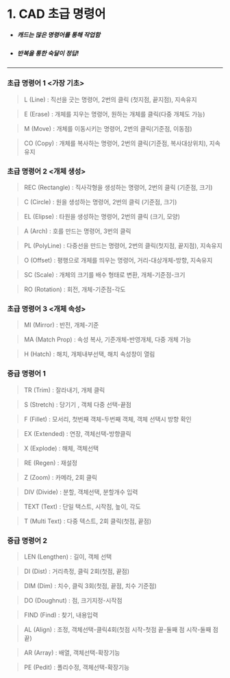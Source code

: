 # 1. CAD 초급 명령어

-  ##### 캐드는 많은 명령어를 통해 작업함
-  ##### 반복을 통한 숙달이 정답!

<hr></hr>

### 초급 명령어 1 <가장 기초>

> L (Line) : 직선을 긋는 명령어, 2번의 클릭 (첫지점, 끝지점), 지속유지

> E (Erase) : 개체를 지우는 명령어, 원하는 개체를 클릭(다중 개체도 가능)

> M (Move) : 개체를 이동시키는 명령어, 2번의 클릭(기준점, 이동점)

> CO (Copy) : 개체를 복사하는 명령어, 2번의 클릭(기준점, 복사대상위치), 지속유지

### 초급 명령어 2 <개체 생성>

> REC (Rectangle) : 직사각형을 생성하는 명령어, 2번의 클릭 (기준점, 크기)

> C (Circle) : 원을 생성하는 명령어, 2번의 클릭 (기준점, 크기)

> EL (Elipse) : 타원을 생성하는 명령어, 2번의 클릭 (크기, 모양)

> A (Arch) : 호를 만드는 명령어, 3번의 클릭

> PL (PolyLine) : 다중선을 만드는 명령어, 2번의 클릭(첫지점, 끝지점), 지속유지

> O (Offset) : 평행으로 개체를 띄우는 명령어, 거리-대상개체-방향, 지속유지

> SC (Scale) : 개체의 크기를 배수 형태로 변환, 개체-기준점-크기

> RO (Rotation) : 회전, 개체-기준점-각도

### 초급 명령어 3 <개체 속성>

> MI (Mirror) : 반전, 개체-기준

> MA (Match Prop) : 속성 복사, 기준개체-반영개체, 다중 개체 가능

> H (Hatch) : 해치, 개체내부선택, 해치 속성창이 열림

### 중급 명령어 1

> TR (Trim) : 잘라내기, 개체 클릭

> S (Stretch) : 당기기 , 객체 다중 선택-끝점

> F (Fillet) : 모서리, 첫번째 객체-두번째 객체, 객체 선택시 방향 확인

> EX (Extended) : 연장, 객체선택-방향클릭

> X (Explode) : 해체, 객체선택

> RE (Regen) : 재설정

> Z (Zoom) : 카메라, 2회 클릭

> DIV (Divide) : 분할, 객체선택, 분할개수 입력

> TEXT (Text) : 단일 택스트, 시작점, 높이, 각도

> T (Multi Text) : 다중 텍스트, 2회 클릭(첫점, 끝점)

### 중급 명령어 2

> LEN (Lengthen) : 길이, 객체 선택

> DI (Dist) : 거리측정, 클릭 2회(첫점, 끝점)

> DIM (Dim) : 치수, 클릭 3회(첫점, 끝점, 치수 기준점)

> DO (Doughnut) : 점, 크기지정-시작점

> FIND (Find) : 찾기, 내용입력

> AL (Align) : 조정, 객체선택-클릭4회(첫점 시작-첫점 끝-둘째 점 시작-둘째 점 끝)

> AR (Array) : 배열, 객체선택-확장기능

> PE (Pedit) : 폴리수정, 객체선택-확장기능
